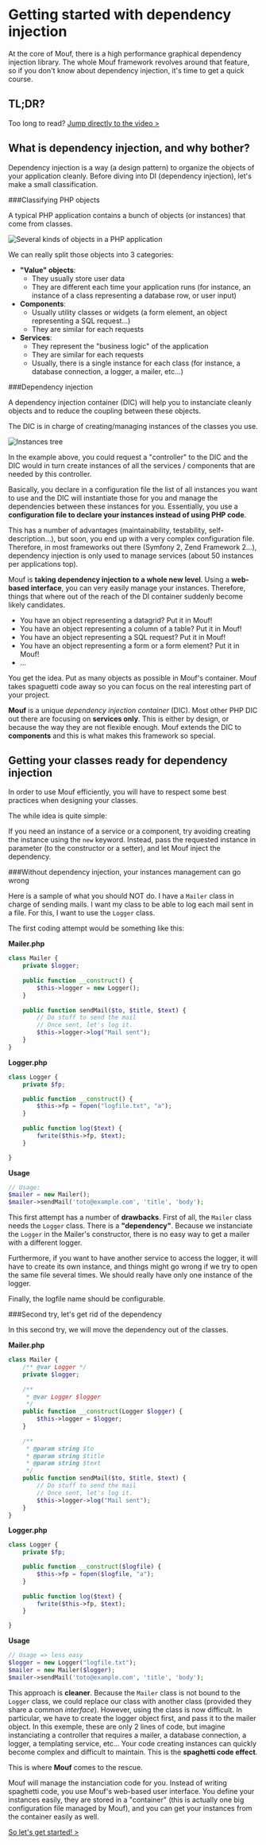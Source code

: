 Getting started with dependency injection
=========================================

At the core of Mouf, there is a high performance graphical dependency injection library.
The whole Mouf framework revolves around that feature, so if you don't know about dependency injection,
it's time to get a quick course.

TL;DR?
------
Too long to read? <a href="mouf_di_ui.md" class="btn btn-primary">Jump directly to the video &gt;</a>

What is dependency injection, and why bother?
---------------------------------------------
Dependency injection is a way (a design pattern) to organize the objects of your application cleanly.
Before diving into DI (dependency injection), let's make a small classification.

###Classifying PHP objects


A typical PHP application contains a bunch of objects (or instances) that come from classes.

![Several kinds of objects in a PHP application](images/several_kinds_of_objects.png)

We can really split those objects into 3 categories:

- **"Value" objects**:
	- They usually store user data
	- They are different each time your application runs (for instance, an instance of a class representing 
a database row, or user input)
- **Components**:
	- Usually utility classes or widgets (a form element, an object representing a SQL request...)
	- They are similar for each requests
- **Services**:
	- They represent the "business logic" of the application
	- They are similar for each requests
	- Usually, there is a single instance for each class (for instance, a database connection,
	a logger, a mailer, etc...)
	
###Dependency injection

A dependency injection container (DIC) will help you to 
instanciate cleanly objects and to reduce the coupling between these objects.

The DIC is in charge of creating/managing instances of the classes you use.

![Instances tree](images/instances_tree.png)

In the example above, you could request a "controller" to the DIC and the DIC would in turn
create instances of all the services / components that are needed by this controller. 
 
Basically, you declare in a configuration file the list of all instances
you want to use and the DIC will instantiate those for you and manage the dependencies between these
instances for you. Essentially, you use a **configuration file to declare your instances instead of using PHP code**.

This has a number of advantages (maintainability, testability, self-description...), but soon, you end up with a very 
complex configuration file. Therefore, in most frameworks out there (Symfony 2, Zend Framework 2...), 
dependency injection is only used to manage services (about 50 instances per applications top). 

Mouf is **taking dependency injection to a whole new level**. Using a **web-based interface**, 
you can very easily manage your instances. Therefore, things that where out of the reach of the DI container
suddenly become likely candidates.

- You have an object representing a datagrid? Put it in Mouf!
- You have an object representing a column of a table? Put it in Mouf!
- You have an object representing a SQL request? Put it in Mouf!
- You have an object representing a form or a form element? Put it in Mouf!
- ...

You get the idea. Put as many objects as possible in Mouf's container. Mouf takes spaguetti code away
so you can focus on the real interesting part of your project.

<div class="alert alert-info"><strong>Mouf</strong> is a unique <em>dependency injection
container</em> (DIC). Most other PHP DIC out there are focusing on <strong>services only</strong>.
This is either by design, or because the way they are not flexible enough.
Mouf extends the DIC to <strong>components</strong> and this is what
makes this framework so special.</div>

Getting your classes ready for dependency injection
---------------------------------------------------
In order to use Mouf efficiently, you will have to respect some best practices when designing your classes.

The while idea is quite simple:

<div class="alert alert-info">If you need an instance of a service or a component, try avoiding creating the 
instance using the <code>new</code> keyword. Instead, pass the requested instance in parameter (to the 
constructor or a setter), and let Mouf inject the dependency.</div>


###Without dependency injection, your instances management can go wrong


Here is a sample of what you should NOT do. I have a `Mailer` class in charge of sending mails.
I want my class to be able to log each mail sent in a file. For this, I want to use the `Logger` class.

The first coding attempt would be something like this:

**Mailer.php**
```php
class Mailer {
	private $logger;
	
	public function __construct() {
		$this->logger = new Logger();
	}
	
	public function sendMail($to, $title, $text) {
		// Do stuff to send the mail
		// Once sent, let's log it.
		$this->logger->log("Mail sent");
	}
}
```

**Logger.php**
```php
class Logger {
	private $fp;

	public function __construct() {
		$this->fp = fopen("logfile.txt", "a");
	}
	
	public function log($text) {
		fwrite($this->fp, $text);
	}

}
```

**Usage**
```php
// Usage:
$mailer = new Mailer();
$mailer->sendMail('toto@example.com', 'title', 'body');
```

This first attempt has a number of **drawbacks**.
First of all, the `Mailer` class needs the `Logger` class. There is a **"dependency"**. Because we instanciate 
the `Logger` in the Mailer's constructor, there is no easy way to get a mailer with a different logger.

Furthermore, if you want to have another service to access the logger, it will have to create its own instance,
and things might go wrong if we try to open the same file several times. We should really have only one
instance of the logger.

Finally, the logfile name should be configurable.

###Second try, let's get rid of the dependency


In this second try, we will move the dependency out of the classes.

**Mailer.php**
```php
class Mailer {
	/** @var Logger */
	private $logger;
	
	/**
	 * @var Logger $logger
	 */
	public function __construct(Logger $logger) {
		$this->logger = $logger;
	}
	
	/**
	 * @param string $to
	 * @param string $title
	 * @param string $text
	 */
	public function sendMail($to, $title, $text) {
		// Do stuff to send the mail
		// Once sent, let's log it.
		$this->logger->log("Mail sent");
	}
}
```

**Logger.php**
```php
class Logger {
	private $fp;

	public function __construct($logfile) {
		$this->fp = fopen($logfile, "a");
	}
	
	public function log($text) {
		fwrite($this->fp, $text);
	}

}
```

**Usage**
```php
// Usage => less easy
$logger = new Logger("logfile.txt");
$mailer = new Mailer($logger);
$mailer->sendMail('toto@example.com', 'title', 'body');
```

This approach is **cleaner**. Because the `Mailer` class is not bound to the `Logger` class, we could
replace our class with another class (provided they share a common *interface*). However, using the class
is now difficult. In particular, we have to create the logger object first, and pass it to the mailer
object. In this exemple, these are only 2 lines of code, but imagine instanciating a controller that requires
a mailer, a database connection, a logger, a templating service, etc... Your code creating instances can
quickly become complex and difficult to maintain. This is the **spaghetti code effect**.

This is where **Mouf** comes to the rescue.

Mouf will manage the instanciation code for you. Instead of writing spaghetti code, you use Mouf's 
web-based user interface. You define your instances easily, they are stored in a "container" (this is
actually one big configuration file managed by Mouf), and you can get your instances from the container 
easily as well.

<a href="mouf_di_ui.md" class="btn btn-primary">So let's get started! &gt;</a>
